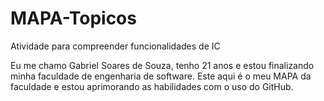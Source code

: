# MAPA-Topicos

Atividade para compreender funcionalidades de IC

Eu me chamo Gabriel Soares de Souza, tenho 21 anos e estou finalizando minha faculdade de engenharia de software. Este aqui é o meu MAPA da faculdade e estou aprimorando as habilidades com o uso do GitHub.
